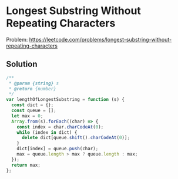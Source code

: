 # Longest Substring Without Repeating Characters

Problem: https://leetcode.com/problems/longest-substring-without-repeating-characters

## Solution

```javascript
/**
 * @param {string} s
 * @return {number}
 */
var lengthOfLongestSubstring = function (s) {
  const dict = {};
  const queue = [];
  let max = 0;
  Array.from(s).forEach((char) => {
    const index = char.charCodeAt(0);
    while (index in dict) {
      delete dict[queue.shift().charCodeAt(0)];
    }
    dict[index] = queue.push(char);
    max = queue.length > max ? queue.length : max;
  });
  return max;
};
```
